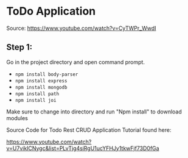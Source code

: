 # ToDo Application
Source: https://www.youtube.com/watch?v=CyTWPr_WwdI
## Step 1: 
Go in the project directory and open command prompt.
- `npm install body-parser`
- `npm install express`
- `npm install mongodb`
- `npm install path`
- `npm install joi`
  
Make sure to change into directory and run "Npm install" to download modules

Source Code for Todo Rest CRUD Application Tutorial found here:

https://www.youtube.com/watch?v=U7vikICNygc&list=PLvTjg4siRgU1ucYFHJy1tkwFjf73D0fGa
